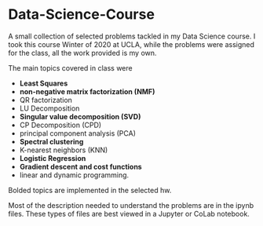 # Data-Science-Course
A small collection of selected problems tackled in my Data Science course. I took this course Winter of 2020 at UCLA, while the problems were assigned for the class, all the work provided is my own. 

The main topics covered in class were 
* **Least Squares**
* **non-negative matrix factorization (NMF)**
* QR factorization
* LU Decomposition
* **Singular value decomposition (SVD)**
* CP Decomposition (CPD)
* principal component analysis (PCA)
* **Spectral clustering**
* K-nearest neighbors (KNN)
* **Logistic Regression**
* **Gradient descent and cost functions**
* linear and dynamic programming.

Bolded topics are implemented in the selected hw.

Most of the description needed to understand the problems are in the ipynb files. These types of files are best viewed in a Jupyter or CoLab notebook.
